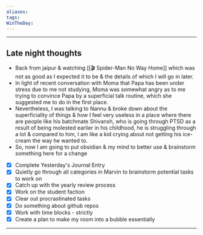 ```yaml
---
aliases:
tags:
WinTheDay: 
---
```


---
## Late night thoughts
- Back from jaipur & watching [[🎬 Spider-Man No Way Home]] which was not as good as I expected it to be & the details of which I will go in later.
- In light of recent conversation with Moma that Papa has been under stress due to me not studying, Moma was somewhat angry as to me trying to convince Papa by a superficial talk routine, which she suggested me to do in the first place.
- Nevertheless, I was talking to Nannu & broke down about the superficiality of things & how I feel very useless in a place where there are people like his batchmate Shivansh, who is going through PTSD as a result of being molested earlier in his childhood, he is struggling through a lot & compared to him, I am like a kid crying about not getting his ice-cream the way he wanted to.
- So, now I am going to put obsidian & my mind to better use & brainstorm something here for a change

- [x] Complete Yesterday's Journal Entry
- [x] Quietly go through all categories in Marvin to brainstorm potential tasks to work on
- [x] Catch up with the yearly review process
- [x] Work on the student faction
- [x] Clear out procrastinated tasks
- [x] Do something about github repos
- [x] Work with time blocks - strictly
- [x] Create a plan to make my room into a bubble essentially

---  
  
